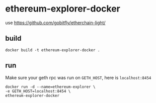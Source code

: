 # ethereum-explorer-docker

use https://github.com/gobitfly/etherchain-light/

## build

```
docker build -t ethereum-explorer-docker .
```

## run

Make sure your geth rpc was run on `GETH_HOST`, here is `localhost:8454`

```
docker run -d --name=ethereum-explorer \
-e GETH_HOST=localhost:8454 \
ethereum-explorer-docker 
```
